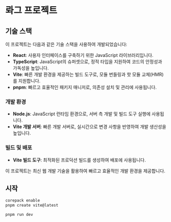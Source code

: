 # 롸그 프로젝트

## 기술 스택

이 프로젝트는 다음과 같은 기술 스택을 사용하여 개발되었습니다:

- **React**: 사용자 인터페이스를 구축하기 위한 JavaScript 라이브러리입니다.
- **TypeScript**: JavaScript의 슈퍼셋으로, 정적 타입을 지원하여 코드의 안정성과 가독성을 높입니다.
- **Vite**: 빠른 개발 환경을 제공하는 빌드 도구로, 모듈 번들링과 핫 모듈 교체(HMR)를 지원합니다.
- **pnpm**: 빠르고 효율적인 패키지 매니저로, 의존성 설치 및 관리에 사용됩니다.

### 개발 환경

- **Node.js**: JavaScript 런타임 환경으로, 서버 측 개발 및 빌드 도구 실행에 사용됩니다.
- **Vite 개발 서버**: 빠른 개발 서버로, 실시간으로 변경 사항을 반영하여 개발 생산성을 높입니다.

### 빌드 및 배포

- **Vite 빌드 도구**: 최적화된 프로덕션 빌드를 생성하여 배포에 사용됩니다.

이 프로젝트는 최신 웹 개발 기술을 활용하여 빠르고 효율적인 개발 환경을 제공합니다.

## 시작

```bash
corepack enable
pnpm create vite@latest

pnpm run dev
```
